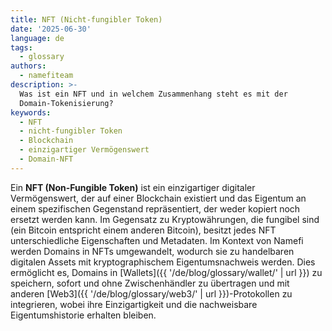 ```yaml
---
title: NFT (Nicht-fungibler Token)
date: '2025-06-30'
language: de
tags:
  - glossary
authors:
  - namefiteam
description: >-
  Was ist ein NFT und in welchem Zusammenhang steht es mit der
  Domain-Tokenisierung?
keywords:
  - NFT
  - nicht-fungibler Token
  - Blockchain
  - einzigartiger Vermögenswert
  - Domain-NFT
---
```

Ein **NFT (Non-Fungible Token)** ist ein einzigartiger digitaler Vermögenswert, der auf einer Blockchain existiert und das Eigentum an einem spezifischen Gegenstand repräsentiert, der weder kopiert noch ersetzt werden kann. Im Gegensatz zu Kryptowährungen, die fungibel sind (ein Bitcoin entspricht einem anderen Bitcoin), besitzt jedes NFT unterschiedliche Eigenschaften und Metadaten. Im Kontext von Namefi werden Domains in NFTs umgewandelt, wodurch sie zu handelbaren digitalen Assets mit kryptographischem Eigentumsnachweis werden. Dies ermöglicht es, Domains in [Wallets]({{ '/de/blog/glossary/wallet/' | url }}) zu speichern, sofort und ohne Zwischenhändler zu übertragen und mit anderen [Web3]({{ '/de/blog/glossary/web3/' | url }})-Protokollen zu integrieren, wobei ihre Einzigartigkeit und die nachweisbare Eigentumshistorie erhalten bleiben.
